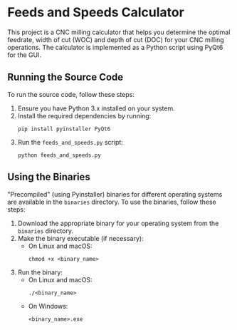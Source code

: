 # Feeds and Speeds Calculator

This project is a CNC milling calculator that helps you determine the optimal feedrate, width of cut (WOC) and depth of cut (DOC) for your CNC milling operations. The calculator is implemented as a Python script using PyQt6 for the GUI.

## Running the Source Code

To run the source code, follow these steps:

1. Ensure you have Python 3.x installed on your system.
2. Install the required dependencies by running:
   ```
   pip install pyinstaller PyQt6
   ```
3. Run the `feeds_and_speeds.py` script:
   ```
   python feeds_and_speeds.py
   ```

## Using the Binaries

"Precompiled" (using Pyinstaller) binaries for different operating systems are available in the `binaries` directory. To use the binaries, follow these steps:

1. Download the appropriate binary for your operating system from the `binaries` directory.
2. Make the binary executable (if necessary):
   - On Linux and macOS:
     ```
     chmod +x <binary_name>
     ```
3. Run the binary:
   - On Linux and macOS:
     ```
     ./<binary_name>
     ```
   - On Windows:
     ```
     <binary_name>.exe
     ```

